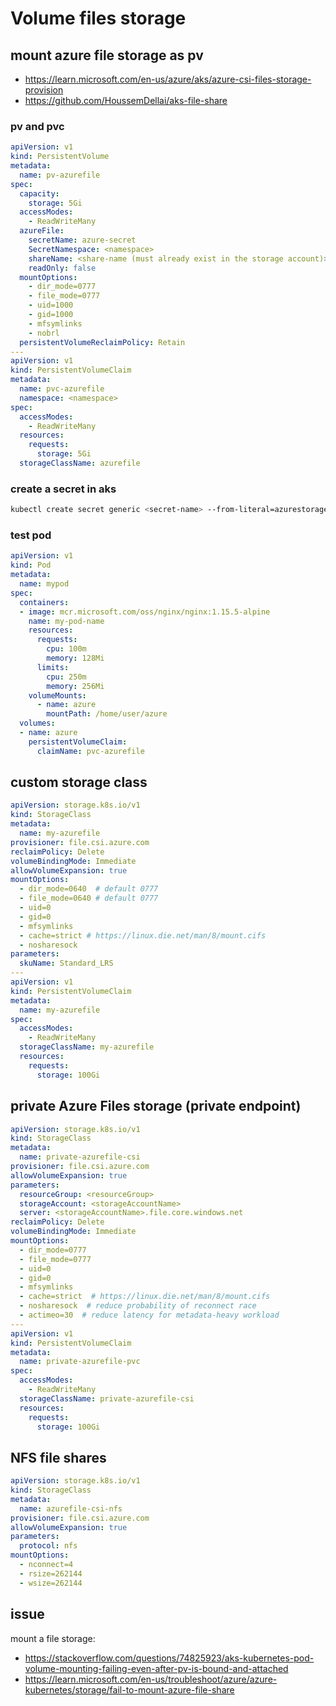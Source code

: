 # Volume files storage

## mount azure file storage as pv
- https://learn.microsoft.com/en-us/azure/aks/azure-csi-files-storage-provision
- https://github.com/HoussemDellai/aks-file-share

### pv and pvc
```yaml
apiVersion: v1
kind: PersistentVolume
metadata:
  name: pv-azurefile
spec:
  capacity:
    storage: 5Gi
  accessModes:
    - ReadWriteMany
  azureFile:
    secretName: azure-secret
    SecretNamespace: <namespace>
    shareName: <share-name (must already exist in the storage account)>
    readOnly: false
  mountOptions:
    - dir_mode=0777
    - file_mode=0777
    - uid=1000
    - gid=1000
    - mfsymlinks
    - nobrl
  persistentVolumeReclaimPolicy: Retain  
---
apiVersion: v1
kind: PersistentVolumeClaim
metadata:
  name: pvc-azurefile
  namespace: <namespace>
spec:
  accessModes:
    - ReadWriteMany  
  resources:
    requests:
      storage: 5Gi  
  storageClassName: azurefile
```

### create a secret in aks
```sh
kubectl create secret generic <secret-name> --from-literal=azurestorageaccountname=filestoragename --from-literal=azurestorageaccountkey=filestoragekey
```

### test pod
```yaml
apiVersion: v1
kind: Pod
metadata:
  name: mypod
spec:
  containers:
  - image: mcr.microsoft.com/oss/nginx/nginx:1.15.5-alpine
    name: my-pod-name
    resources:
      requests:
        cpu: 100m
        memory: 128Mi
      limits:
        cpu: 250m
        memory: 256Mi
    volumeMounts:
      - name: azure
        mountPath: /home/user/azure
  volumes:
  - name: azure
    persistentVolumeClaim:
      claimName: pvc-azurefile
```

## custom storage class
```yaml
apiVersion: storage.k8s.io/v1
kind: StorageClass
metadata:
  name: my-azurefile
provisioner: file.csi.azure.com
reclaimPolicy: Delete
volumeBindingMode: Immediate
allowVolumeExpansion: true
mountOptions:
  - dir_mode=0640  # default 0777
  - file_mode=0640 # default 0777
  - uid=0
  - gid=0
  - mfsymlinks
  - cache=strict # https://linux.die.net/man/8/mount.cifs
  - nosharesock
parameters:
  skuName: Standard_LRS
---
apiVersion: v1
kind: PersistentVolumeClaim
metadata:
  name: my-azurefile
spec:
  accessModes:
    - ReadWriteMany
  storageClassName: my-azurefile
  resources:
    requests:
      storage: 100Gi
```

## private Azure Files storage (private endpoint)
```yaml
apiVersion: storage.k8s.io/v1
kind: StorageClass
metadata:
  name: private-azurefile-csi
provisioner: file.csi.azure.com
allowVolumeExpansion: true
parameters:
  resourceGroup: <resourceGroup>
  storageAccount: <storageAccountName>
  server: <storageAccountName>.file.core.windows.net 
reclaimPolicy: Delete
volumeBindingMode: Immediate
mountOptions:
  - dir_mode=0777
  - file_mode=0777
  - uid=0
  - gid=0
  - mfsymlinks
  - cache=strict  # https://linux.die.net/man/8/mount.cifs
  - nosharesock  # reduce probability of reconnect race
  - actimeo=30  # reduce latency for metadata-heavy workload
---
apiVersion: v1
kind: PersistentVolumeClaim
metadata:
  name: private-azurefile-pvc
spec:
  accessModes:
    - ReadWriteMany
  storageClassName: private-azurefile-csi
  resources:
    requests:
      storage: 100Gi
```

## NFS file shares
```yaml
apiVersion: storage.k8s.io/v1
kind: StorageClass
metadata:
  name: azurefile-csi-nfs
provisioner: file.csi.azure.com
allowVolumeExpansion: true
parameters:
  protocol: nfs
mountOptions:
  - nconnect=4
  - rsize=262144
  - wsize=262144
```

## issue
mount a file storage:
- https://stackoverflow.com/questions/74825923/aks-kubernetes-pod-volume-mounting-failing-even-after-pv-is-bound-and-attached
- https://learn.microsoft.com/en-us/troubleshoot/azure/azure-kubernetes/storage/fail-to-mount-azure-file-share
